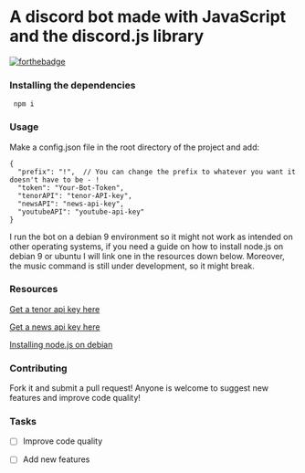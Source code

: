 # A discord bot made with JavaScript and the discord.js library
[![forthebadge](https://forthebadge.com/images/badges/made-with-javascript.svg)](https://forthebadge.com) 

### Installing the dependencies
``` npm i```

### Usage
Make a config.json file in the root directory of the project and add:
``` 
{
  "prefix": "!",  // You can change the prefix to whatever you want it doesn't have to be - !
  "token": "Your-Bot-Token",
  "tenorAPI": "tenor-API-key",
  "newsAPI": "news-api-key",
  "youtubeAPI": "youtube-api-key"
}
```
I run the bot on a debian 9 environment so it might not work as intended on other operating systems, if you need a guide on how to install node.js on debian 9 or ubuntu I will link one in the resources down below. Moreover, the music command is still under development, so it might break.


### Resources
[Get a tenor api key here](https://tenor.com/developer/keyregistration)

[Get a news api key here](https://newsapi.org/)

[Installing node.js on debian](https://www.digitalocean.com/community/tutorials/how-to-set-up-a-node-js-application-for-production-on-debian-9)

### Contributing

Fork it and submit a pull request!
Anyone is welcome to suggest new features and improve code quality!

### Tasks
- [ ] Improve code quality
- [ ] Add new features


